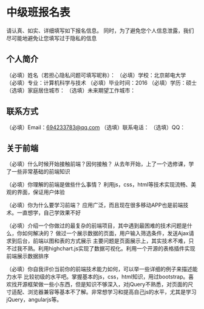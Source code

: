 # 中级班报名表

请认真、如实、详细填写如下报名信息。
同时，为了避免您个人信息泄露，我们尽可能地避免让您填写过于隐私的信息

## 个人简介

（必填）姓名（若担心隐私问题可填写昵称）：
（必填）学校：北京邮电大学
（必填）专业：计算机科学与技术
（必填）毕业时间：2016
（必填）学历：硕士
（选填）家庭居住城市：
（选填）未来期望工作城市：

## 联系方式

（必填）Email：694233783@qq.com
（选填）联系电话：
（选填）QQ：

## 关于前端

（必填）什么时候开始接触前端？因何接触？
    从去年开始，上了一个选修课，学了一些非常基础的前端知识

（必填）你理解的前端是做些什么事情？
    利用js，css，html等技术实现流畅、美观的界面，保证用户体验

（必填）你为什么要学习前端？
    应用广泛，而且现在很多移动APP也是前端技术。一直想学，自己学效果不好

（必填）介绍一个你做过的最复杂的前端项目，其中遇到最困难的技术问题是什么，你如何解决的？
    做过一个展示数据的页面，用户输入筛选条件，发送Ajax请求到后台，前端以图和表的方式展示
    主要问题是页面展示上，其实技术不难，只不过我不熟。利用highchart.js实现了数据可视化。利用一个开源的表格插件实现前端展示数据排序

（必填）你自我评价当前你的前端技术能力如何，可以举一些详细的例子来描述能力水平
    比较初级的水平吧。掌握基本的js，css，html知识，用过bootstrap。喜欢找开源框架做一些小东西，但是知识不够深入，对jQuery不熟悉，对页面的尺寸适配、浏览器兼容等基本不了解。非常想学习和提高自己js的水平，尤其是学习jQuery，angularjs等。
